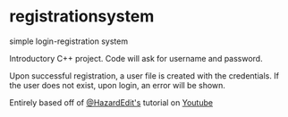 # registrationsystem
simple login-registration system

Introductory C++ project. Code will ask for username and password.

Upon successful registration, a user file is created with the credentials.
If the user does not exist, upon login, an error will be shown.

Entirely based off of [@HazardEdit's](https://github.com/HazardEdit) tutorial on [Youtube](https://www.youtube.com/watch?v=I_aWPGCaaFA)
